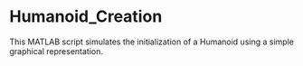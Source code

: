 # Humanoid_Creation
This MATLAB script simulates the initialization of a Humanoid using a simple graphical representation. 
